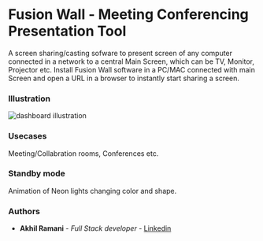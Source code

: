 # Fusion Wall - Meeting Conferencing Presentation Tool

A screen sharing/casting sofware to present screen of any computer connected in a network to a central Main Screen, which can be TV, Monitor, Projector etc. Install Fusion Wall software in a PC/MAC connected with main Screen and open a URL in a browser to instantly start sharing a screen.

### Illustration

![dashboard illustration](/docs/screenshots/wallpaper_screen.png)

### Usecases

Meeting/Collabration rooms, Conferences etc.

### Standby mode

Animation of Neon lights changing color and shape.

### Authors

- **Akhil Ramani** - _Full Stack developer_ - [Linkedin](https://www.linkedin.com/in/akhilramani)
